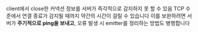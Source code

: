 
client에서 close한 커넥션 정보를 서버가 즉각적으로 감지하지 못 할 수 있음
TCP 수준에서 연결 종료가 감지될 때까지 약간의 시간이 걸릴 수 있습니다
이를 보완하려면 서버가 **주기적으로 ping을 보내고**, 오류 발생 시 emitter를 정리하는 방법도 병행합니다
